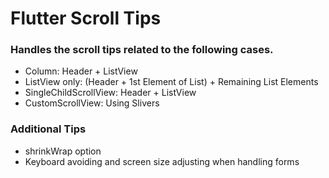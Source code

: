 # Flutter Scroll Tips

### Handles the scroll tips related to the following cases.

- Column: Header + ListView
- ListView only: (Header + 1st Element of List) + Remaining List Elements
- SingleChildScrollView: Header + ListView
- CustomScrollView: Using Slivers

### Additional Tips

- shrinkWrap option
- Keyboard avoiding and screen size adjusting when handling forms
